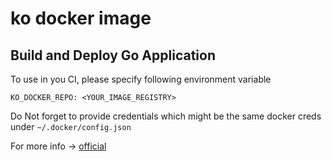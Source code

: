 # ko docker image
## Build and Deploy Go Application
To use in you CI, please specify following environment variable
```
KO_DOCKER_REPO: <YOUR_IMAGE_REGISTRY>
```
Do Not forget to provide credentials which might be the same docker creds under `~/.docker/config.json`


For more info -> [official](https://github.com/google/ko)
